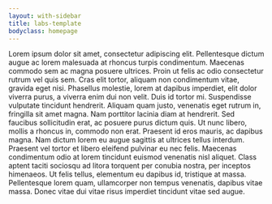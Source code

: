```yaml
---
layout: with-sidebar
title: labs-template
bodyclass: homepage
---
```


Lorem ipsum dolor sit amet, consectetur adipiscing elit. Pellentesque dictum augue ac lorem malesuada at rhoncus turpis condimentum. Maecenas commodo sem ac magna posuere ultrices. Proin ut felis ac odio consectetur rutrum vel quis sem. Cras elit tortor, aliquam non condimentum vitae, gravida eget nisi. Phasellus molestie, lorem at dapibus imperdiet, elit dolor viverra purus, a viverra enim dui non velit. Duis id tortor mi. Suspendisse vulputate tincidunt hendrerit. Aliquam quam justo, venenatis eget rutrum in, fringilla sit amet magna. Nam porttitor lacinia diam at hendrerit. Sed faucibus sollicitudin erat, ac posuere purus dictum quis. Ut nunc libero, mollis a rhoncus in, commodo non erat. Praesent id eros mauris, ac dapibus magna. Nam dictum lorem eu augue sagittis at ultrices tellus interdum. Praesent vel tortor et libero eleifend pulvinar eu nec felis. Maecenas condimentum odio at lorem tincidunt euismod venenatis nisl aliquet. Class aptent taciti sociosqu ad litora torquent per conubia nostra, per inceptos himenaeos. Ut felis tellus, elementum eu dapibus id, tristique at massa. Pellentesque lorem quam, ullamcorper non tempus venenatis, dapibus vitae massa. Donec vitae dui vitae risus imperdiet tincidunt vitae sed augue.
